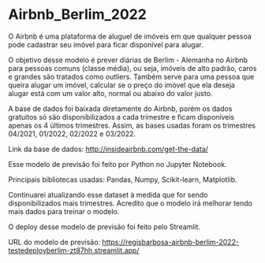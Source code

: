 # Airbnb_Berlim_2022
O Airbnb é uma plataforma de aluguel de imóveis em que qualquer pessoa pode cadastrar seu imóvel para ficar disponível para alugar.

O objetivo desse modelo é prever diárias de Berlim - Alemanha no Airbnb  para pessoas comuns (classe média), ou seja, imóveis de alto padrão, caros e grandes são tratados como outliers. Também serve para uma pessoa que queira alugar um imóvel, calcular se o preço do imóvel que ela deseja alugar está com um valor alto, normal ou abaixo do valor justo.

A base de dados foi baixada diretamente do Airbnb, porém os dados gratuitos só são disponibilizados a cada trimestre e ficam disponíveis apenas os 4 últimos trimestres. Assim, as bases usadas foram os trimestres 04/2021, 01/2022, 02/2022 e 03/2022.

Link da base de dados: http://insideairbnb.com/get-the-data/

Esse modelo de previsão foi feito por Python no Jupyter Notebook.

Principais bibliotecas usadas: Pandas, Numpy, Scikit-learn, Matplotlib.

Continuarei atualizando esse dataset à medida que for sendo disponibilizados mais trimestres. Acredito que o modelo irá melhorar tendo mais dados para treinar o modelo.

O deploy desse modelo de previsão foi feito pelo Streamlit.

URL do modelo de previsão: https://regisbarbosa-airbnb-berlim-2022-testedeployberlim-zt87hh.streamlit.app/
